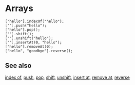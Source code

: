 # Arrays

```cards
["hello"].indexOf("hello");
[""].push("hello");
["hello"].pop();
[""].shift();
[""].unshift("hello");
[""].insertAt(0, "hello");
["hello"].removeAt(0);
["hello", "goodbye"].reverse();
```

## See also

[index of](/blocks/arrays/index-of), [push](/blocks/arrays/push), [pop](/blocks/arrays/pop),
[shift](/blocks/arrays/shift), [unshift](/blocks/arrays/unshift), [insert at](/blocks/arrays/insert-at),
[remove at](/blocks/arrays/remove-at), [reverse](/blocks/arrays/reverse)
